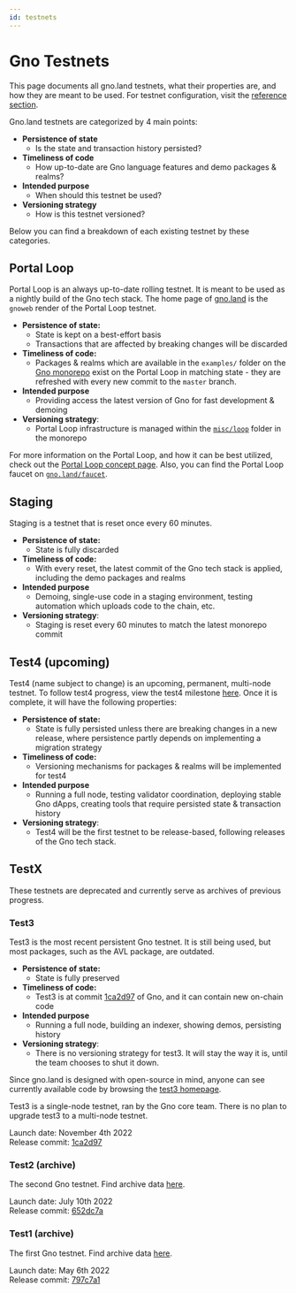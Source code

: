 ```yaml
---
id: testnets
---
```


# Gno Testnets

This page documents all gno.land testnets, what their properties are, and how
they are meant to be used. For testnet configuration, visit the 
[reference section](../reference/network-config.md).

Gno.land testnets are categorized by 4 main points:
- **Persistence of state**
  - Is the state and transaction history persisted?
- **Timeliness of code**
  - How up-to-date are Gno language features and demo packages & realms?
- **Intended purpose**
  - When should this testnet be used?
- **Versioning strategy**
  - How is this testnet versioned?

Below you can find a breakdown of each existing testnet by these categories.

## Portal Loop
Portal Loop is an always up-to-date rolling testnet. It is meant to be used as 
a nightly build of the Gno tech stack. The home page of [gno.land](https://gno.land)
is the `gnoweb` render of the Portal Loop testnet. 

- **Persistence of state:**
  - State is kept on a best-effort basis 
  - Transactions that are affected by breaking changes will be discarded
- **Timeliness of code:**
  - Packages & realms which are available in the `examples/` folder on the [Gno
monorepo](https://github.com/gnolang/gno) exist on the Portal Loop in matching 
state - they are refreshed with every new commit to the `master` branch.
- **Intended purpose**
  - Providing access the latest version of Gno for fast development & demoing
- **Versioning strategy**:
  - Portal Loop infrastructure is managed within the
[`misc/loop`](https://github.com/gnolang/gno/tree/master/misc/loop) folder in the 
monorepo

For more information on the Portal Loop, and how it can be best utilized, 
check out the [Portal Loop concept page](./portal-loop.md). Also, you can find
the Portal Loop faucet on [`gno.land/faucet`](https://gno.land/faucet).

## Staging
Staging is a testnet that is reset once every 60 minutes.

- **Persistence of state:**
  - State is fully discarded
- **Timeliness of code:**
  - With every reset, the latest commit of the Gno tech stack is applied, including
  the demo packages and realms
- **Intended purpose**
  - Demoing, single-use code in a staging environment, testing automation which
  uploads code to the chain, etc.
- **Versioning strategy**:
  - Staging is reset every 60 minutes to match the latest monorepo commit

## Test4 (upcoming)
Test4 (name subject to change) is an upcoming, permanent, multi-node testnet. 
To follow test4 progress, view the test4 milestone
[here](https://github.com/gnolang/gno/milestone/4).
Once it is complete, it will have the following properties:

- **Persistence of state:**
  - State is fully persisted unless there are breaking changes in a new release,
where persistence partly depends on implementing a migration strategy
- **Timeliness of code:**
  - Versioning mechanisms for packages & realms will be implemented for test4
- **Intended purpose**
  - Running a full node, testing validator coordination, deploying stable Gno 
dApps, creating tools that require persisted state & transaction history
- **Versioning strategy**:
  - Test4 will be the first testnet to be release-based, following releases of
the Gno tech stack.

## TestX
These testnets are deprecated and currently serve as archives of previous progress.

### Test3
Test3 is the most recent persistent Gno testnet. It is still being used, but 
most packages, such as the AVL package, are outdated.

- **Persistence of state:**
  - State is fully preserved
- **Timeliness of code:**
  - Test3 is at commit [1ca2d97](https://github.com/gnolang/gno/commit/1ca2d973817b174b5b06eb9da011e1fcd2cca575)
of Gno, and it can contain new on-chain code
- **Intended purpose**
  - Running a full node, building an indexer, showing demos, persisting history  
- **Versioning strategy**:
  - There is no versioning strategy for test3. It will stay the way it is, until
the team chooses to shut it down.

Since gno.land is designed with open-source in mind, anyone can see currently 
available code by browsing the [test3 homepage](https://test3.gno.land/). 

Test3 is a single-node testnet, ran by the Gno core team. There is no plan to 
upgrade test3 to a multi-node testnet. 

Launch date: November 4th 2022  
Release commit: [1ca2d97](https://github.com/gnolang/gno/commit/1ca2d973817b174b5b06eb9da011e1fcd2cca575)

### Test2 (archive)
The second Gno testnet. Find archive data [here](https://github.com/gnolang/tx-exports/tree/main/test2.gno.land).

Launch date: July 10th 2022  
Release commit: [652dc7a](https://github.com/gnolang/gno/commit/652dc7a3a62ee0438093d598d123a8c357bf2499) 

### Test1 (archive)
The first Gno testnet. Find archive data [here](https://github.com/gnolang/tx-exports/tree/main/test1.gno.land).

Launch date: May 6th 2022  
Release commit: [797c7a1](https://github.com/gnolang/gno/commit/797c7a132d65534df373c63b837cf94b7831ac6e)
